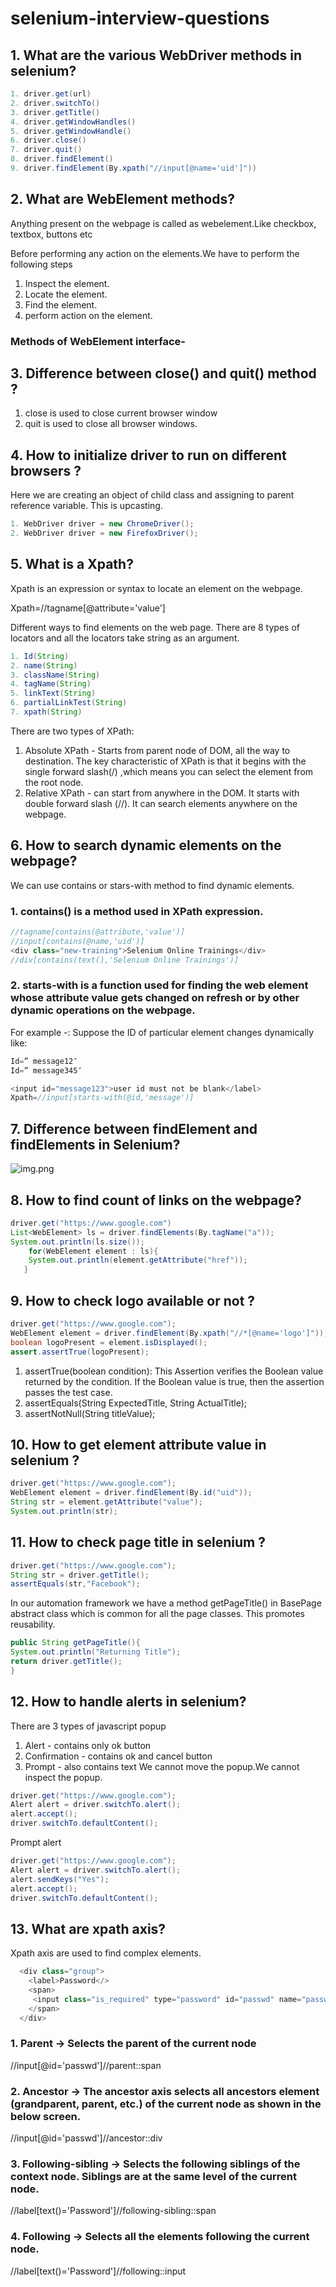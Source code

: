 # selenium-interview-questions

## 1. What are the various WebDriver methods in selenium?
```java
1. driver.get(url)
2. driver.switchTo()
3. driver.getTitle()
4. driver.getWindowHandles()
5. driver.getWindowHandle()
6. driver.close()
7. driver.quit()
8. driver.findElement()
9. driver.findElement(By.xpath("//input[@name='uid']"))
```

## 2. What are WebElement methods?
Anything present on the webpage is called as webelement.Like checkbox, textbox, buttons etc

Before performing any action on the elements.We have to perform the following steps
1. Inspect the element.
2. Locate the element.
3. Find the element.
4. perform action on the element.

### Methods of WebElement interface-


## 3. Difference between close() and quit() method ?
1. close is used to close current browser window
2. quit is used to close all browser windows.

## 4. How to initialize driver to run on different browsers ?
Here we are creating an object of child class and assigning to parent reference variable. This is upcasting.
```java
1. WebDriver driver = new ChromeDriver();
2. WebDriver driver = new FirefoxDriver();
```

## 5. What is a Xpath?
Xpath is an expression or syntax to locate an element on the webpage.

Xpath=//tagname[@attribute='value']

Different ways to find elements on the web page. There are 8 types of locators and all the locators take string as an argument.
```java
1. Id(String)
2. name(String)
3. className(String)
4. tagName(String)
5. linkText(String)
6. partialLinkTest(String)
7. xpath(String)
```
There are two types of XPath:

1) Absolute XPath - Starts from parent node of DOM, all the way to destination. The key characteristic of XPath is that it begins with the single forward slash(/) ,which means you can select the element from the root node.
2) Relative XPath - can start from anywhere in the DOM. It starts with double forward slash (//). It can search elements anywhere on the webpage.

## 6. How to search dynamic elements on the webpage?
We can use contains or stars-with method to find dynamic elements.

### 1. contains() is a method used in XPath expression.
```java
//tagname[contains(@attribute,'value')]
//input[contains(@name,'uid')]
<div class="new-training">Selenium Online Trainings</div>
//div[contains(text(),'Selenium Online Trainings')]
```

### 2. starts-with is a function used for finding the web element whose attribute value gets changed on refresh or by other dynamic operations on the webpage.

For example -: Suppose the ID of particular element changes dynamically like:
```java
Id=” message12″
Id=” message345″

<input id="message123">user id must not be blank</label>
Xpath=//input[starts-with(@id,'message')]
```
## 7. Difference between findElement and findElements in Selenium?
![img.png](img.png)

## 8. How to find count of links on the webpage?
```java
driver.get("https://www.google.com")
List<WebElement> ls = driver.findElements(By.tagName("a"));
System.out.println(ls.size());
    for(WebElement element : ls){
    System.out.println(element.getAttribute("href"));
   }
```

## 9. How to check logo available or not ?
```java
driver.get("https://www.google.com");
WebElement element = driver.findElement(By.xpath("//*[@name='logo']"));
boolean logoPresent = element.isDisplayed();
assert.assertTrue(logoPresent);
```
1. assertTrue(boolean condition): This Assertion verifies the Boolean value returned by the condition. If the Boolean value is true, then the assertion passes the test case.
2. assertEquals(String ExpectedTitle, String ActualTitle);
3. assertNotNull(String titleValue);

## 10. How to get element attribute value in selenium ?
```java
driver.get("https://www.google.com");
WebElement element = driver.findElement(By.id("uid"));
String str = element.getAttribute("value");
System.out.println(str);
```

## 11. How to check page title in selenium ?
```java
driver.get("https://www.google.com");
String str = driver.getTitle();
assertEquals(str,"Facebook");
```

In our automation framework we have a method getPageTitle() in BasePage abstract class which is common for all the page classes. This promotes reusability.
```java
public String getPageTitle(){
System.out.println("Returning Title");
return driver.getTitle();
}
```
## 12. How to handle alerts in selenium?
There are 3 types of javascript popup
1. Alert - contains only ok button
2. Confirmation - contains ok and cancel button
3. Prompt - also contains text
We cannot move the popup.We cannot inspect the popup.

```java
driver.get("https://www.google.com");
Alert alert = driver.switchTo.alert();
alert.accept();
driver.switchTo.defaultContent();
```
Prompt alert
```java
driver.get("https://www.google.com");
Alert alert = driver.switchTo.alert();
alert.sendKeys("Yes");
alert.accept();
driver.switchTo.defaultContent();
```

## 13. What are xpath axis?
Xpath axis are used to find complex elements.

```java
  <div class="group">
    <label>Password</>
    <span>
     <input class="is_required" type="password" id="passwd" name="passwd" value="">
    </span>
  </div>
```
### 1. Parent -> Selects the parent of the current node
//input[@id='passwd']//parent::span

### 2. Ancestor -> The ancestor axis selects all ancestors element (grandparent, parent, etc.) of the current node as shown in the below screen.
//input[@id='passwd']//ancestor::div

### 3. Following-sibling -> Selects the following siblings of the context node. Siblings are at the same level of the current node.
//label[text()='Password']//following-sibling::span

### 4. Following -> Selects all the elements following the current node.
//label[text()='Password']//following::input
